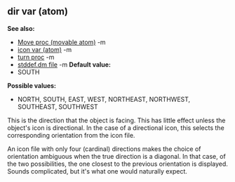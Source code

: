 ## dir var (atom)
**See also:**
*   [Move proc (movable atom)](/ref/atom/movable/proc/Move.md) -m
*   [icon var (atom)](/ref/atom/var/icon.md) -m
*   [turn proc](/ref/proc/turn.md) -m
*   [stddef.dm file](/ref/%7B%7Bappendix%7D%7D/stddef%2edm.md) -m<!-- -->
**Default value:**
*   SOUTH
<!-- -->
**Possible values:**
*   NORTH, SOUTH, EAST, WEST, NORTHEAST, NORTHWEST, SOUTHEAST, SOUTHWEST


This is the direction that the object is facing. This has
little effect unless the object\'s icon is directional. In the case of a
directional icon, this selects the corresponding orientation from the
icon file. 

An icon file with only four (cardinal) directions
makes the choice of orientation ambiguous when the true direction is a
diagonal. In that case, of the two possibilities, the one closest to the
previous orientation is displayed. Sounds complicated, but it\'s what
one would naturally expect.